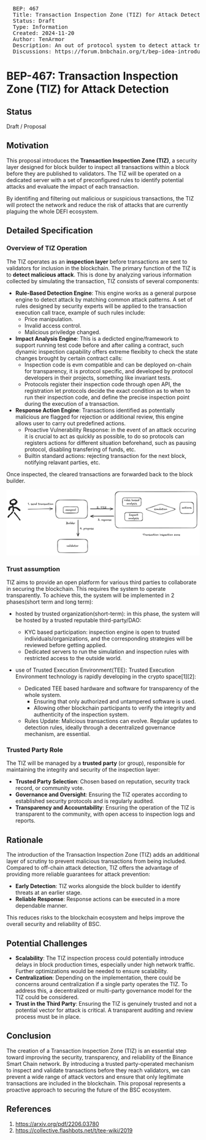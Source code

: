 <pre>
  BEP: 467
  Title: Transaction Inspection Zone (TIZ) for Attack Detection
  Status: Draft
  Type: Information
  Created: 2024-11-20
  Author: TenArmor
  Description: An out of protocol system to detect attack transaction for block builder
  Discussions: https://forum.bnbchain.org/t/bep-idea-introduce-built-in-security-at-the-chain-level/3049
</pre>

# BEP-467: Transaction Inspection Zone (TIZ) for Attack Detection #

## Status

Draft / Proposal

## Motivation

This proposal introduces the **Transaction Inspection Zone (TIZ)**, a security layer designed for block builder to inspect all transactions within a block before they are published to validators. The TIZ will be operated on a dedicated server with a set of preconfigured rules to identify potential attacks and evaluate the impact of each transaction.

By identifing and filtering out malicious or suspicious transactions, the TIZ will protect the network and reduce the risk of attacks that are currently plaguing the whole DEFI ecosystem.

## Detailed Specification

### Overview of TIZ Operation

The TIZ operates as an **inspection layer** before transactions are sent to validators for inclusion in the blockchain. The primary function of the TIZ is to **detect malicious attack**. This is done by analyzing various information collected by simulating the transaction, TIZ consists of several components:

- **Rule-Based Detection Engine**: This engine works as a general purpose engine to detect attack by matching common attack patterns. A set of rules designed by security experts will be applied to the transaction execution call trace, example of such rules include:
  - Price manipulation.
  - Invalid access control.
  - Malicious priviledge changed.
- **Impact Analysis Engine**: This is a dedicted engine/framework to support running test code before and after calling a contract, such dynamic inspection capability offers extreme flexibity to check the state changes brought by certain contract calls:
  - Inspection code is evm compatible and can be deployed on-chain for transparency, it is protocol specific, and developed by protocol developers in their projects, something like invariant tests.
  - Protocols register their inspection code through open API, the registration let protocols decide the exact condition as to when to run their inspection code, and define the precise inspection point during the execution of a transaction.
- **Response Action Engine**: Transactions identified as potentially malicious are flagged for rejection or additional review, this engine allows user to carry out predefined actions.
  - Proactive Vulnerability Response: in the event of an attack occuring it is crucial to act as quickly as possible, to do so protocols can registers actions for different situation beforehand, such as pausing protocol, disabling transfering of funds, etc.
  - Builtin standard actions: rejecting transaction for the next block, notifying relavant parties, etc.

Once inspected, the cleared transactions are forwarded back to the block builder.

![alt text](assets/bep-467/image-1.png)

### Trust assumption

TIZ aims to provide an open platform for various third parties to collaborate in securing the blockchain. This requires the system to operate transparently. To achieve this, the system will be implemented in 2 phases(short term and long term):

- hosted by trusted organization(short-term): in this phase, the system will be hosted by a trusted reputable third-party/DAO:
  - KYC based participation: inspection engine is open to trusted individuals/organizations, and the corresponding strategies will be reviewed before getting applied.
  - Dedicated servers to run the simulation and inspection rules with restricted access to the outside world.

- use of Trusted Execution Environment(TEE): Trusted Execution Environment technology is rapidly developing in the crypto space[1][2]:
  - Dedicated TEE based hardware and software for transparency of the whole system.
    - Ensuring that only authorized and untampered software is used.
    - Allowing other blockchain participants to verify the integrity and authenticity of the inspection system.
  - Rules Update: Malicious transactions can evolve. Regular updates to detection rules, ideally through a decentralized governance mechanism, are essential.

### Trusted Party Role

The TIZ will be managed by a **trusted party** (or group), responsible for maintaining the integrity and security of the inspection layer:

- **Trusted Party Selection**: Chosen based on reputation, security track record, or community vote.
- **Governance and Oversight**: Ensuring the TIZ operates according to established security protocols and is regularly audited.
- **Transparency and Accountability**: Ensuring the operation of the TIZ is transparent to the community, with open access to inspection logs and reports.

## Rationale

The introduction of the Transaction Inspection Zone (TIZ) adds an additional layer of scrutiny to prevent malicious transactions from being included. Compared to off-chain attack detection, TIZ offers the advantage of providing more reliable guarantees for attack prevention:

- **Early Detection**: TIZ works alongside the block builder to identify threats at an earlier stage.
- **Reliable Response**: Response actions can be executed in a more dependable manner.

This reduces risks to the blockchain ecosystem and helps improve the overall security and reliability of BSC.

## Potential Challenges

- **Scalability**: The TIZ inspection process could potentially introduce delays in block production times, especially under high network traffic. Further optimizations would be needed to ensure scalability.
- **Centralization**: Depending on the implementation, there could be concerns around centralization if a single party operates the TIZ. To address this, a decentralized or multi-party governance model for the TIZ could be considered.
- **Trust in the Third Party**: Ensuring the TIZ is genuinely trusted and not a potential vector for attack is critical. A transparent auditing and review process must be in place.

## Conclusion

The creation of a Transaction Inspection Zone (TIZ) is an essential step toward improving the security, transparency, and reliability of the Binance Smart Chain network. By introducing a trusted party-operated mechanism to inspect and validate transactions before they reach validators, we can prevent a wide range of attack vectors and ensure that only legitimate transactions are included in the blockchain. This proposal represents a proactive approach to securing the future of the BSC ecosystem.

## References

1. https://arxiv.org/pdf/2206.03780
2. https://collective.flashbots.net/t/tee-wiki/2019
